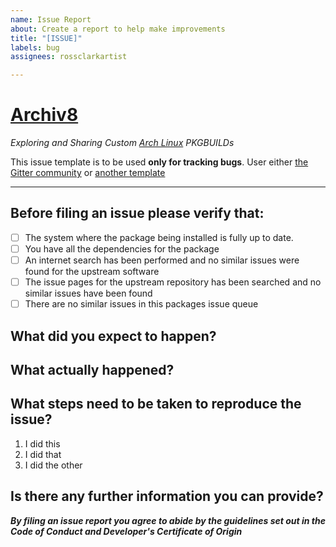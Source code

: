 ```yaml
---
name: Issue Report
about: Create a report to help make improvements
title: "[ISSUE]"
labels: bug
assignees: rossclarkartist

---
```


# [Archiv8](https://archiv8.github.io/)

_Exploring and Sharing Custom [Arch Linux](https://www.archlinux.org/) PKGBUILDs_

This issue template is to be used **only for tracking bugs**.  User either [the Gitter community](https://gitter.im/Archiv8/community) or [another template](https)

---

<!--- Provide a short description of the issue in the Title above -->

## Before filing an issue please verify that:

<!--- Place an X between the brackets of the statements that apply -->

+ [ ] The system where the package being installed is fully up to date.
+ [ ] You have all the dependencies for the package
+ [ ] An internet search has been performed and no similar issues were found for the upstream software
+ [ ] The issue pages for the upstream repository has been searched and no similar issues have been found
+ [ ] There are no similar issues in this packages issue queue

## What did you expect to happen?

<!--- Provide a clear and concise description to describe what you expected to happen -->

## What actually happened?

<!--- Provide a clear and concise to describe what actually happened -->

<!--- If available, include any logs or messages printed on screen.  Remember to format with code blocks -->

## What steps need to be taken to reproduce the issue?

<!--- Provide a step by step guide to show how the problem can be reproduced -->

1. I did this
2. I did that
3. I did the other

## Is there any further information you can provide?

<!--- Is there any further information that would be useful? -->

_**By filing an issue report you agree to abide by the guidelines set out in the Code of Conduct and Developer's Certificate of Origin**_
